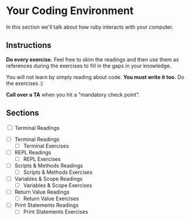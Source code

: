 # Your Coding Environment

In this section we'll talk about how ruby interacts with your computer.

## Instructions

**Do every exercise.**  Feel free to skim the readings and then use them as references during the exercises to fill in the gaps in your knowledge.

You will not learn by simply reading about code. **You must write it too.** Do the exercises :)

**Call over a TA** when you hit a "mandatory check point".

## Sections

<input type="checkbox" /> Terminal Readings

* [ ] Terminal Readings
  * [ ] Terminal Exercises
* [ ] REPL Readings
  * [ ] REPL Exercises
* [ ] Scripts & Methods Readings
  * [ ] Scripts & Methods Exercises
* [ ] Variables & Scope Readings
  * [ ] Variables & Scope Exercises
* [ ] Return Value Readings
  * [ ] Return Value Exercises
* [ ] Print Statements Readings
  * [ ] Print Statements Exercises

<script type="text/javascript">
  document.addEventListenet("DOMContentLoaded", () => {
    const inps = document.getElementsByTagName("input");
    const arr = Array.from(inps);
    arr.forEach( e => {
      if (e.type === "checkbox){
        e.disabled = false;
      }
    });
  });
</script>
